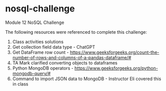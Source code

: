 # nosql-challenge
Module 12 NoSQL Challenge

The following resources were referenced to complete this challenge:

1. Class activities solutions
2. Get collection field data type - ChatGPT
3. Get DataFrame row count - https://www.geeksforgeeks.org/count-the-number-of-rows-and-columns-of-a-pandas-dataframe/#
4. TA Mark clarified converting objects to dataframes
5. Python MongoDB operators - https://www.geeksforgeeks.org/python-mongodb-query/#
6. Command to import JSON data to MongoDB - Instructor Eli covered this in class